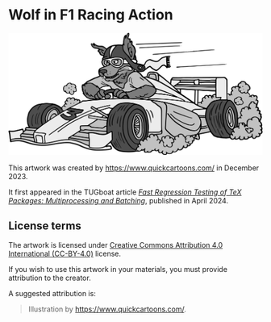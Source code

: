 # Wolf in F1 Racing Action

 ![artwork](wolf-f1.png "Wolf in F1 Racing Action by <https://www.quickcartoons.com/>")

This artwork was created by <https://www.quickcartoons.com/> in December 2023.

It first appeared in the TUGboat article [_Fast Regression Testing of TeX Packages: Multiprocessing and Batching_][tb139], published in April 2024.

## License terms

The artwork is licensed under [Creative Commons Attribution 4.0 International (CC-BY-4.0)][cc-by] license.

If you wish to use this artwork in your materials, you must provide attribution to the creator.

A suggested attribution is:

> Illustration by <https://www.quickcartoons.com/>.

 [tb139]: https://www.tug.org/TUGboat/tb45-1/tb139starynovotny-testing.pdf
 [cc-by]: https://creativecommons.org/licenses/by/4.0/legalcode
